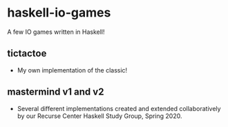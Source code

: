 # haskell-io-games

A few IO games written in Haskell!

## tictactoe
- My own implementation of the classic!

## mastermind v1 and v2
- Several different implementations created and extended collaboratively by our Recurse Center Haskell Study Group, Spring 2020.
